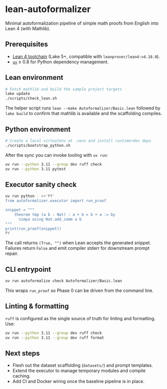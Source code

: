 # lean-autoformalizer

Minimal autoformalization pipeline of simple math proofs from English into Lean 4 (with Mathlib). 

## Prerequisites
- [Lean 4 toolchain](https://leanprover-community.github.io/get_started.html) (Lake 5+, compatible with `leanprover/lean4:v4.18.0`).
- [`uv`](https://github.com/astral-sh/uv) ≥ 0.8 for Python dependency management.

## Lean environment
```bash
# Fetch mathlib and build the sample project targets
lake update
./scripts/check_lean.sh
```
The helper script runs `lean --make Autoformalizer/Basic.lean` followed by `lake build` to confirm that mathlib is available and the scaffolding compiles.

## Python environment
```bash
# Create a local virtualenv at .venv and install runtime+dev deps
./scripts/bootstrap_python.sh
```
After the sync you can invoke tooling with `uv run`:
```bash
uv run --python 3.11 --group dev ruff check
uv run --python 3.11 pytest
```

## Executor sanity check
```bash
uv run python - <<'PY'
from autoformalizer.executor import run_proof

snippet = """
    theorem tmp (a b : Nat) : a + b = b + a := by
      simpa using Nat.add_comm a b
"""
print(run_proof(snippet))
PY
```
The call returns `(True, "")` when Lean accepts the generated snippet. Failures return `False` and emit compiler stderr for downstream prompt repair.

## CLI entrypoint
```bash
uv run autoformalize check Autoformalizer/Basic.lean
```
This wraps `run_proof` so Phase 0 can be driven from the command line.

## Linting & formatting
`ruff` is configured as the single source of truth for linting and formatting. Use:
```bash
uv run --python 3.11 --group dev ruff check
uv run --python 3.11 --group dev ruff format
```

## Next steps
- Flesh out the dataset scaffolding (`datasets/`) and prompt templates.
- Extend the executor to manage temporary modules and compile caching.
- Add CI and Docker wiring once the baseline pipeline is in place.
